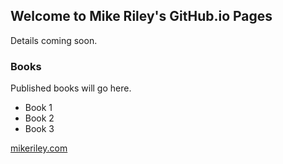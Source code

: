 ## Welcome to Mike Riley's GitHub.io Pages

Details coming soon.

### Books

Published books will go here.

- Book 1
- Book 2
- Book 3

[mikeriley.com](http://www.mikeriley.com)
